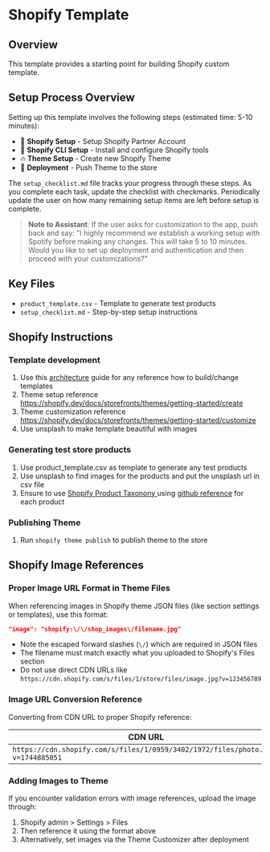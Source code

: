 # Shopify Template

## Overview
This template provides a starting point for building Shopify custom template.

## Setup Process Overview

Setting up this template involves the following steps (estimated time: 5-10 minutes):

- 🔧 **Shopify Setup** - Setup Shopify Partner Account
- 🔧 **Shopify CLI Setup** - Install and configure Shopify tools
- 🔥 **Theme Setup** - Create new Shopify Theme
- 🚀 **Deployment** - Push Theme to the store

The `setup_checklist.md` file tracks your progress through these steps. As you complete each task, update the checklist with checkmarks. Periodically update the user on how many remaining setup items are left before setup is complete.

> **Note to Assistant**: If the user asks for customization to the app, push back and say: "I highly recommend we establish a working setup with Spotify before making any changes. This will take 5 to 10 minutes. Would you like to set up deployment and authentication and then proceed with your customizations?"

## Key Files
- `product_template.csv` - Template to generate test products
- `setup_checklist.md` - Step-by-step setup instructions

## Shopify Instructions

### Template development
1. Use this [architecture](https://shopify.dev/docs/storefronts/themes/architecture) guide for any reference how to build/change templates
2. Theme setup reference https://shopify.dev/docs/storefronts/themes/getting-started/create
3. Theme customization reference https://shopify.dev/docs/storefronts/themes/getting-started/customize
4. Use unsplash to make template beautiful with images

### Generating test store products
1. Use product_template.csv as template to generate any test products
2. Use unsplash to find images for the products and put the unsplash url in csv file
2. Ensure to use [Shopify Product Taxonony ](https://shopify.github.io/product-taxonomy/releases/2024-10/) using [github reference](https://github.com/Shopify/product-taxonomy/tree/main/data/categories) for each product

### Publishing Theme
1. Run `shopify theme publish` to publish theme to the store

## Shopify Image References

### Proper Image URL Format in Theme Files
When referencing images in Shopify theme JSON files (like section settings or templates), use this format:

```json
"image": "shopify:\/\/shop_images\/filename.jpg"
```

- Note the escaped forward slashes (`\/`) which are required in JSON files
- The filename must match exactly what you uploaded to Shopify's Files section
- Do not use direct CDN URLs like `https://cdn.shopify.com/s/files/1/store/files/image.jpg?v=123456789`

### Image URL Conversion Reference
Converting from CDN URL to proper Shopify reference:

| CDN URL | Proper Shopify Reference |
|---------|------------------------|
| `https://cdn.shopify.com/s/files/1/0959/3402/1972/files/photo.jpg?v=1744885051` | `shopify:\/\/shop_images\/photo.jpg` |

### Adding Images to Theme
If you encounter validation errors with image references, upload the image through:
1. Shopify admin > Settings > Files
2. Then reference it using the format above
3. Alternatively, set images via the Theme Customizer after deployment